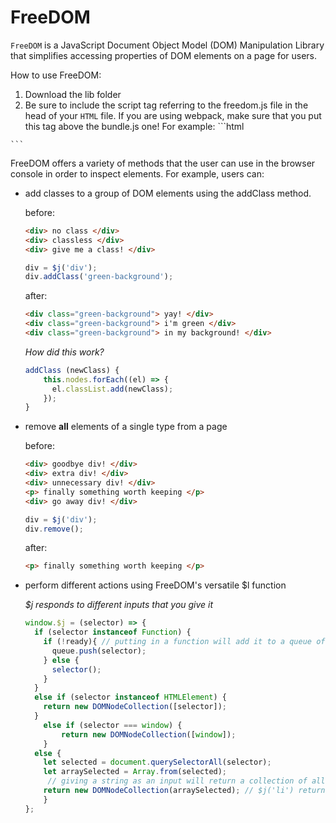 # FreeDOM

`FreeDOM` is a JavaScript Document Object Model (DOM) Manipulation Library that simplifies accessing properties of DOM elements on a page for users.

How to use FreeDOM:
  1. Download the lib folder
  2. Be sure to include the script tag referring to the freedom.js file in the head of your `HTML` file.
  If you are using webpack, make sure that you put this tag above the bundle.js one!
    For example:
    ```html
      <script src="path/to/freedom.js"></script>
      <script src="./js/bundle.js"></script>
    ```

FreeDOM offers a variety of methods that the user can use in the browser console in order to inspect elements. For example, users can:

  * add classes to a group of DOM elements using the addClass method.

    before:
    ```html
    <div> no class </div>
    <div> classless </div>
    <div> give me a class! </div>
    ```

    ```javascript
    div = $j('div');
    div.addClass('green-background');
    ```

    after:

    ```html
    <div class="green-background"> yay! </div>
    <div class="green-background"> i'm green </div>
    <div class="green-background"> in my background! </div>
    ```

    _How did this work?_

    ```javascript
    addClass (newClass) {
        this.nodes.forEach((el) => {
          el.classList.add(newClass);
        });
    }
    ```

  * remove __all__ elements of a single type from a page

    before:

    ```html
    <div> goodbye div! </div>
    <div> extra div! </div>
    <div> unnecessary div! </div>
    <p> finally something worth keeping </p>
    <div> go away div! </div>
    ```

    ```javascript
    div = $j('div');
    div.remove();
    ```

    after:

    ```html
    <p> finally something worth keeping </p>
    ```

  * perform different actions using FreeDOM's versatile $l function

    _$j responds to different inputs that you give it_

    ```javascript
    window.$j = (selector) => {
  	  if (selector instanceof Function) {
  	    if (!ready){ // putting in a function will add it to a queue of actions to perform
  	      queue.push(selector);
  	    } else {
  	      selector();
  	    }
  	  }
  	  else if (selector instanceof HTMLElement) {
  	    return new DOMNodeCollection([selector]);
  	  }
  		else if (selector === window) {
  			return new DOMNodeCollection([window]);
  		}
  	  else {
  	    let selected = document.querySelectorAll(selector);
  	    let arraySelected = Array.from(selected);
         // giving a string as an input will return a collection of all elements of that type
  	    return new DOMNodeCollection(arraySelected); // $j('li') returns a collection of all <li> items on the page.
        }
  	};
    ```
